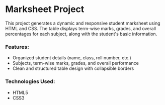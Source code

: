 # Marksheet Project

This project generates a dynamic and responsive student marksheet using HTML and CSS. The table displays term-wise marks, grades, and overall percentages for each subject, along with the student's basic information.

### Features:
- Organized student details (name, class, roll number, etc.)
- Subjects, term-wise marks, grades, and overall performance
- Clean and structured table design with collapsible borders

### Technologies Used:
- HTML5
- CSS3
